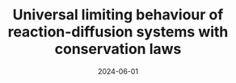 ---
title: "Universal limiting behaviour of reaction-diffusion systems with conservation laws"
collection: preprints
permalink: /preprints/2024-06-01-robinsonPatterns
date: 2024-06-01
venue: 'arXiv: 2406.02409'
paperurl: 'https://arxiv.org/abs/2406.02409'
citation: '<b>JFR</b>, T. Machon, and T. Speck, &quot;Universal limiting behaviour of reaction-diffusion systems with conservation laws&quot;, arXiv: 2406.02409.'
---